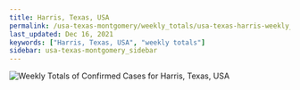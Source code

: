```yaml
---
title: Harris, Texas, USA
permalink: /usa-texas-montgomery/weekly_totals/usa-texas-harris-weekly_totals.html
last_updated: Dec 16, 2021
keywords: ["Harris, Texas, USA", "weekly totals"]
sidebar: usa-texas-montgomery_sidebar
---
```


![Weekly Totals of Confirmed Cases for Harris, Texas, USA](/covid_tracker/images/graphs/usa-texas-harris-weekly_totals_graph.png)
